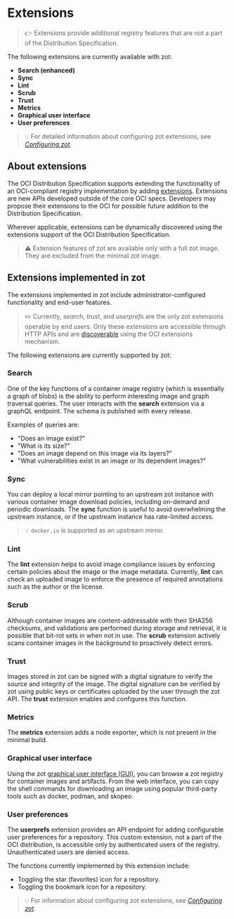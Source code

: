 # Extensions

> :point_right: Extensions provide additional registry features that are not a part of the Distribution Specification.

The following extensions are currently available with zot:

-  **Search (enhanced)**
-  **Sync**
-  **Lint**
-  **Scrub**
-  **Trust**
-  **Metrics**
-  **Graphical user interface**
-  **User preferences**


> :bulb: For detailed information about configuring zot extensions, see [*Configuring zot*](../admin-guide/admin-configuration.md).

## About extensions

The OCI Distribution Specification supports extending the functionality of an OCI-compliant registry implementation by adding [extensions](https://github.com/opencontainers/distribution-spec/tree/main/extensions). Extensions are new APIs developed outside of the core OCI specs. Developers may propose their extensions to the OCI for possible future addition to the Distribution Specification.

Wherever applicable, extensions can be dynamically discovered using the extensions support of the OCI Distribution Specification.

> :warning:
> Extension features of zot are available only with a full zot image. They are excluded from the minimal zot image.

## Extensions implemented in zot

The extensions implemented in zot include administrator-configured functionality and end-user features. 

> :pencil2: Currently, _search_, _trust_, and _userprefs_ are the only zot extensions operable by end users. Only these extensions are accessible through HTTP APIs and are [discoverable](https://github.com/opencontainers/distribution-spec/blob/main/extensions/_oci.md#module-discover) using the OCI extensions mechanism.

The following extensions are currently supported by zot:

### **Search**

   One of the key functions of a container image registry (which is essentially a graph of blobs) is the ability to perform interesting image and graph traversal queries. The user interacts with the **search** extension via a graphQL endpoint. The schema is published with every release.

   Examples of queries are:

   -   "Does an image exist?"
   -   "What is its size?"
   -   "Does an image depend on this image via its layers?"
   -   "What vulnerabilities exist in an image or its dependent images?"

### **Sync**

   You can deploy a local mirror pointing to an upstream zot instance with various container image download policies, including on-demand and periodic downloads. The **sync** function is useful to avoid overwhelming the upstream instance, or if the upstream instance has rate-limited access.

> :bulb:
> `docker.io` is supported as an upstream mirror.

### **Lint**

   The **lint** extension helps to avoid image compliance issues by enforcing certain policies about the image or the image metadata. Currently, **lint** can check an uploaded image to enforce the presence of required annotations such as the author or the license.

### **Scrub**

   Although container images are content-addressable with their SHA256 checksums, and validations are performed during storage and retrieval, it is possible that bit-rot sets in when not in use. The **scrub** extension actively scans container images in the background to proactively detect errors.

### **Trust**

   Images stored in zot can be signed with a digital signature to verify the source and integrity of the image. The digital signature can be verified by zot using public keys or certificates uploaded by the user through the zot API. The **trust** extension enables and configures this function.

### **Metrics**
  
   The **metrics** extension adds a node exporter, which is not present in the minimal build.

### **Graphical user interface**

   Using the zot [graphical user interface (GUI)](../user-guides/user-guide-gui.md), you can browse a zot registry for container images and artifacts. From the web interface, you can copy the shell commands for downloading an image using popular third-party tools such as docker, podman, and skopeo.

### **User preferences**

   The **userprefs** extension provides an API endpoint for adding configurable user preferences for a repository. This custom extension, not a part of the OCI distribution, is accessible only by authenticated users of the registry. Unauthenticated users are denied access.

   The functions currently implemented by this extension include:

   - Toggling the star (favorites) icon for a repository.
   - Toggling the bookmark icon for a repository.

> :bulb: For information about configuring zot extensions, see [*Configuring zot*](../admin-guide/admin-configuration.md).
